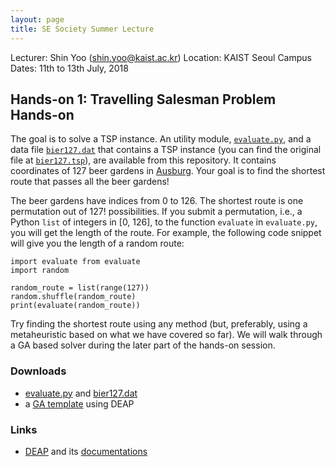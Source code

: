 ```yaml
---
layout: page
title: SE Society Summer Lecture
---
```


Lecturer: Shin Yoo (shin.yoo@kaist.ac.kr)
Location: KAIST Seoul Campus
Dates: 11th to 13th July, 2018

## Hands-on 1: Travelling Salesman Problem Hands-on

The goal is to solve a TSP instance. An utility module, [`evaluate.py`](tsp/evaluate.py), and a data file [`bier127.dat`](tsp/bier127.dat) that contains a TSP instance (you can find the original file at [`bier127.tsp`](http://elib.zib.de/pub/mp-testdata/tsp/tsplib/tsp/bier127.tsp)), are available from this repository. It contains coordinates of 127 beer gardens in [Ausburg](https://en.wikipedia.org/wiki/Augsburg). Your goal is to find the shortest route that passes all the beer gardens!

The beer gardens have indices from 0 to 126. The shortest route is one permutation out of 127! possibilities. If you submit a permutation, i.e., a Python `list` of integers in [0, 126], to the function `evaluate` in `evaluate.py`, you will get the length of the route. For example, the following code snippet will give you the length of a random route:

```
import evaluate from evaluate
import random

random_route = list(range(127))
random.shuffle(random_route)
print(evaluate(random_route))
```

Try finding the shortest route using any method (but, preferably, using a metaheuristic based on what we have covered so far). We will walk through a GA based solver during the later part of the hands-on session.

### Downloads
- [evaluate.py][evaluate] and [bier127.dat][bier127]
- a [GA template][tsp_template] using DEAP

### Links
- [DEAP](https://github.com/DEAP/deap) and its [documentations](https://deap.readthedocs.io/en/master/)



[evaluate]: {{site.baseurl}}/assets/files/teaching/2018/sesociety/evaluate.py
[bier127]: {{site.baseurl}}/assets/files/teaching/2018/sesociety/bier127.dat
[tsp_template]: {{site.baseurl}}/assets/files/teaching/2018/sesociety/ga_template.py